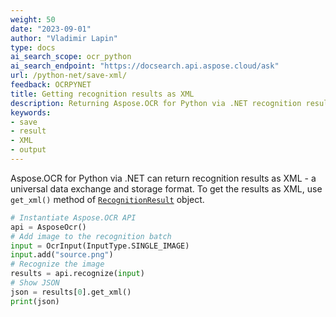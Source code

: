 ```yaml
---
weight: 50
date: "2023-09-01"
author: "Vladimir Lapin"
type: docs
ai_search_scope: ocr_python
ai_search_endpoint: "https://docsearch.api.aspose.cloud/ask"
url: /python-net/save-xml/
feedback: OCRPYNET
title: Getting recognition results as XML
description: Returning Aspose.OCR for Python via .NET recognition results in XML format.
keywords:
- save
- result
- XML
- output
---
```


Aspose.OCR for Python via .NET can return recognition results as XML - a universal data exchange and storage format. To get the results as XML, use `get_xml()` method of [`RecognitionResult`](https://reference.aspose.com/ocr/python-net/aspose.ocr/recognitionresult/) object.

```python
# Instantiate Aspose.OCR API
api = AsposeOcr()
# Add image to the recognition batch
input = OcrInput(InputType.SINGLE_IMAGE)
input.add("source.png")
# Recognize the image
results = api.recognize(input)
# Show JSON
json = results[0].get_xml()
print(json)
```
